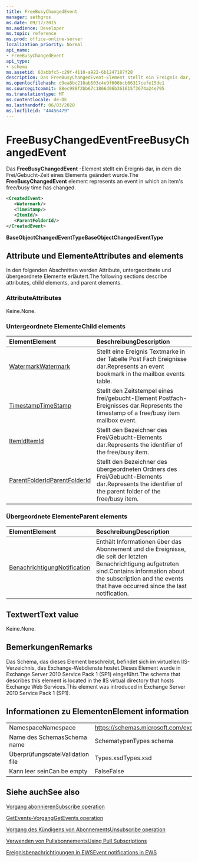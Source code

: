 ```yaml
---
title: FreeBusyChangedEvent
manager: sethgros
ms.date: 09/17/2015
ms.audience: Developer
ms.topic: reference
ms.prod: office-online-server
localization_priority: Normal
api_name:
- FreeBusyChangedEvent
api_type:
- schema
ms.assetid: 63abbfc5-c29f-4110-a922-6b1247187f28
description: Das FreeBusyChangedEvent-Element stellt ein Ereignis dar, in dem die Frei/Gebucht-Zeit eines Elements geändert wurde.
ms.openlocfilehash: d9ea8bc210ab503c4e9f606bcb66317cefe15de1
ms.sourcegitcommit: 88ec988f2bb67c1866d06b361615f3674a24e795
ms.translationtype: MT
ms.contentlocale: de-DE
ms.lasthandoff: 06/03/2020
ms.locfileid: "44456479"
---
```

# <a name="freebusychangedevent"></a><span data-ttu-id="a0cfd-103">FreeBusyChangedEvent</span><span class="sxs-lookup"><span data-stu-id="a0cfd-103">FreeBusyChangedEvent</span></span>

<span data-ttu-id="a0cfd-104">Das **FreeBusyChangedEvent** -Element stellt ein Ereignis dar, in dem die Frei/Gebucht-Zeit eines Elements geändert wurde.</span><span class="sxs-lookup"><span data-stu-id="a0cfd-104">The **FreeBusyChangedEvent** element represents an event in which an item's free/busy time has changed.</span></span> 
  
```xml
<CreatedEvent>
   <Watermark/>
   <TimeStamp/>
   <ItemId/>
   <ParentFolderId/>
</CreatedEvent>
```

 <span data-ttu-id="a0cfd-105">**BaseObjectChangedEventType**</span><span class="sxs-lookup"><span data-stu-id="a0cfd-105">**BaseObjectChangedEventType**</span></span>
## <a name="attributes-and-elements"></a><span data-ttu-id="a0cfd-106">Attribute und Elemente</span><span class="sxs-lookup"><span data-stu-id="a0cfd-106">Attributes and elements</span></span>

<span data-ttu-id="a0cfd-107">In den folgenden Abschnitten werden Attribute, untergeordnete und übergeordnete Elemente erläutert.</span><span class="sxs-lookup"><span data-stu-id="a0cfd-107">The following sections describe attributes, child elements, and parent elements.</span></span>
  
### <a name="attributes"></a><span data-ttu-id="a0cfd-108">Attribute</span><span class="sxs-lookup"><span data-stu-id="a0cfd-108">Attributes</span></span>

<span data-ttu-id="a0cfd-109">Keine.</span><span class="sxs-lookup"><span data-stu-id="a0cfd-109">None.</span></span>
  
### <a name="child-elements"></a><span data-ttu-id="a0cfd-110">Untergeordnete Elemente</span><span class="sxs-lookup"><span data-stu-id="a0cfd-110">Child elements</span></span>

|<span data-ttu-id="a0cfd-111">**Element**</span><span class="sxs-lookup"><span data-stu-id="a0cfd-111">**Element**</span></span>|<span data-ttu-id="a0cfd-112">**Beschreibung**</span><span class="sxs-lookup"><span data-stu-id="a0cfd-112">**Description**</span></span>|
|:-----|:-----|
|[<span data-ttu-id="a0cfd-113">Watermark</span><span class="sxs-lookup"><span data-stu-id="a0cfd-113">Watermark</span></span>](watermark.md) <br/> |<span data-ttu-id="a0cfd-114">Stellt eine Ereignis Textmarke in der Tabelle Post Fach Ereignisse dar.</span><span class="sxs-lookup"><span data-stu-id="a0cfd-114">Represents an event bookmark in the mailbox events table.</span></span>  <br/> |
|[<span data-ttu-id="a0cfd-115">Timestamp</span><span class="sxs-lookup"><span data-stu-id="a0cfd-115">TimeStamp</span></span>](timestamp.md) <br/> |<span data-ttu-id="a0cfd-116">Stellt den Zeitstempel eines frei/gebucht-Element Postfach-Ereignisses dar.</span><span class="sxs-lookup"><span data-stu-id="a0cfd-116">Represents the timestamp of a free/busy item mailbox event.</span></span>  <br/> |
|[<span data-ttu-id="a0cfd-117">ItemId</span><span class="sxs-lookup"><span data-stu-id="a0cfd-117">ItemId</span></span>](itemid.md) <br/> |<span data-ttu-id="a0cfd-118">Stellt den Bezeichner des Frei/Gebucht-Elements dar.</span><span class="sxs-lookup"><span data-stu-id="a0cfd-118">Represents the identifier of the free/busy item.</span></span>  <br/> |
|[<span data-ttu-id="a0cfd-119">ParentFolderId</span><span class="sxs-lookup"><span data-stu-id="a0cfd-119">ParentFolderId</span></span>](parentfolderid.md) <br/> |<span data-ttu-id="a0cfd-120">Stellt den Bezeichner des übergeordneten Ordners des Frei/Gebucht-Elements dar.</span><span class="sxs-lookup"><span data-stu-id="a0cfd-120">Represents the identifier of the parent folder of the free/busy item.</span></span>  <br/> |
   
### <a name="parent-elements"></a><span data-ttu-id="a0cfd-121">Übergeordnete Elemente</span><span class="sxs-lookup"><span data-stu-id="a0cfd-121">Parent elements</span></span>

|<span data-ttu-id="a0cfd-122">**Element**</span><span class="sxs-lookup"><span data-stu-id="a0cfd-122">**Element**</span></span>|<span data-ttu-id="a0cfd-123">**Beschreibung**</span><span class="sxs-lookup"><span data-stu-id="a0cfd-123">**Description**</span></span>|
|:-----|:-----|
|[<span data-ttu-id="a0cfd-124">Benachrichtigung</span><span class="sxs-lookup"><span data-stu-id="a0cfd-124">Notification</span></span>](notification-ex15websvcsotherref.md) <br/> |<span data-ttu-id="a0cfd-125">Enthält Informationen über das Abonnement und die Ereignisse, die seit der letzten Benachrichtigung aufgetreten sind.</span><span class="sxs-lookup"><span data-stu-id="a0cfd-125">Contains information about the subscription and the events that have occurred since the last notification.</span></span>  <br/> |
   
## <a name="text-value"></a><span data-ttu-id="a0cfd-126">Textwert</span><span class="sxs-lookup"><span data-stu-id="a0cfd-126">Text value</span></span>

<span data-ttu-id="a0cfd-127">Keine.</span><span class="sxs-lookup"><span data-stu-id="a0cfd-127">None.</span></span>
  
## <a name="remarks"></a><span data-ttu-id="a0cfd-128">Bemerkungen</span><span class="sxs-lookup"><span data-stu-id="a0cfd-128">Remarks</span></span>

<span data-ttu-id="a0cfd-129">Das Schema, das dieses Element beschreibt, befindet sich im virtuellen IIS-Verzeichnis, das Exchange-Webdienste hostet.Dieses Element wurde in Exchange Server 2010 Service Pack 1 (SP1) eingeführt.</span><span class="sxs-lookup"><span data-stu-id="a0cfd-129">The schema that describes this element is located in the IIS virtual directory that hosts Exchange Web Services.This element was introduced in Exchange Server 2010 Service Pack 1 (SP1).</span></span>
  
## <a name="element-information"></a><span data-ttu-id="a0cfd-130">Informationen zu Elementen</span><span class="sxs-lookup"><span data-stu-id="a0cfd-130">Element information</span></span>

|||
|:-----|:-----|
|<span data-ttu-id="a0cfd-131">Namespace</span><span class="sxs-lookup"><span data-stu-id="a0cfd-131">Namespace</span></span>  <br/> |https://schemas.microsoft.com/exchange/services/2006/types  <br/> |
|<span data-ttu-id="a0cfd-132">Name des Schemas</span><span class="sxs-lookup"><span data-stu-id="a0cfd-132">Schema name</span></span>  <br/> |<span data-ttu-id="a0cfd-133">Schematypen</span><span class="sxs-lookup"><span data-stu-id="a0cfd-133">Types schema</span></span>  <br/> |
|<span data-ttu-id="a0cfd-134">Überprüfungsdatei</span><span class="sxs-lookup"><span data-stu-id="a0cfd-134">Validation file</span></span>  <br/> |<span data-ttu-id="a0cfd-135">Types.xsd</span><span class="sxs-lookup"><span data-stu-id="a0cfd-135">Types.xsd</span></span>  <br/> |
|<span data-ttu-id="a0cfd-136">Kann leer sein</span><span class="sxs-lookup"><span data-stu-id="a0cfd-136">Can be empty</span></span>  <br/> |<span data-ttu-id="a0cfd-137">False</span><span class="sxs-lookup"><span data-stu-id="a0cfd-137">False</span></span>  <br/> |
   
## <a name="see-also"></a><span data-ttu-id="a0cfd-138">Siehe auch</span><span class="sxs-lookup"><span data-stu-id="a0cfd-138">See also</span></span>



[<span data-ttu-id="a0cfd-139">Vorgang abonnieren</span><span class="sxs-lookup"><span data-stu-id="a0cfd-139">Subscribe operation</span></span>](subscribe-operation.md)
  
[<span data-ttu-id="a0cfd-140">GetEvents-Vorgang</span><span class="sxs-lookup"><span data-stu-id="a0cfd-140">GetEvents operation</span></span>](getevents-operation.md)
  
[<span data-ttu-id="a0cfd-141">Vorgang des Kündigens von Abonnements</span><span class="sxs-lookup"><span data-stu-id="a0cfd-141">Unsubscribe operation</span></span>](unsubscribe-operation.md)


[<span data-ttu-id="a0cfd-142">Verwenden von Pullabonnements</span><span class="sxs-lookup"><span data-stu-id="a0cfd-142">Using Pull Subscriptions</span></span>](https://msdn.microsoft.com/library/f956bc0e-2b25-4613-966b-54c65456897c%28Office.15%29.aspx)
  
[<span data-ttu-id="a0cfd-143">Ereignisbenachrichtigungen in EWS</span><span class="sxs-lookup"><span data-stu-id="a0cfd-143">Event notifications in EWS</span></span>](https://msdn.microsoft.com/library/4fd4b351-d35c-4ccc-9ed9-878932ab9d50%28Office.15%29.aspx)

